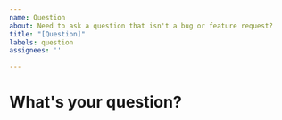 ```yaml
---
name: Question
about: Need to ask a question that isn't a bug or feature request?
title: "[Question]"
labels: question
assignees: ''

---
```


# What's your question?
